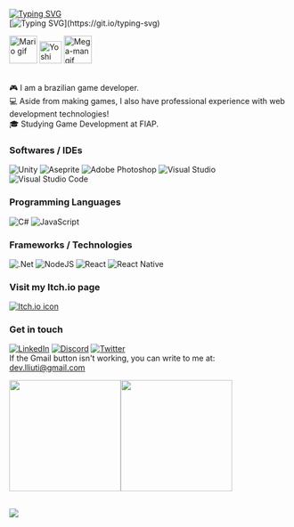 [![Typing SVG](https://readme-typing-svg.herokuapp.com?font=Pixelify+Sans&size=32&duration=2000&pause=1000&color=0086F7&vCenter=true&repeat=false&random=false&width=435&lines=Hello!+I+am+Lucas)](https://git.io/typing-svg) <br/>
[![Typing SVG](https://readme-typing-svg.herokuapp.com?font=Pixelify+Sans&size=28&duration=2000&pause=1500&color=0086F7&vCenter=true&random=false&width=435&lines=I+am+a+Game+Programmer;I+Started+with+HTML%2C+CSS+%26+JS+;I+Studied+React+%26+Typescript;And+now+with+C%23+and+Unity;I+MAKE+GAMES!)](https://git.io/typing-svg)

<div>
      <img alt="Mario gif" src="https://media.giphy.com/media/12oufCB0MyZ1Go/giphy.gif" width="50"/>
      <img alt="Yoshi gif" src="https://i.giphy.com/OzhU5Yn4bTemY.webp" width="40"/>
      <img alt="Mega-man gif" src="https://blogger.googleusercontent.com/img/b/R29vZ2xl/AVvXsEiXkIOjn-DYJIqSrVfLjplQ3wuJ8KN8Rd0CkB1uL8XPUgGOc64uehS6kXDNwLvLeFpqwEDXqVMVvk3jtIJe7boHxl3BM6tTvJ_-YBf2Ts3X3tcdSjllplMcaBpQxWCaqK20YKKIb9d0CMg/s1600/16+bit+10.gif" width="50"/>
</div>

<br/>

:video_game: I am a brazilian game developer. <br/>
:computer: Aside from making games, I also have professional experience with web development technologies! <br/>
:mortar_board: Studying Game Development at FIAP.

### Softwares / IDEs
![Unity](https://img.shields.io/badge/unity-%23000000.svg?style=for-the-badge&logo=unity&logoColor=white)
![Aseprite](https://img.shields.io/badge/Aseprite-FFFFFF?style=for-the-badge&logo=Aseprite&logoColor=#7D929E)
![Adobe Photoshop](https://img.shields.io/badge/adobe%20photoshop-%2331A8FF.svg?style=for-the-badge&logo=adobe%20photoshop&logoColor=white)
![Visual Studio](https://img.shields.io/badge/Visual%20Studio-5C2D91.svg?style=for-the-badge&logo=visual-studio&logoColor=white)
![Visual Studio Code](https://img.shields.io/badge/Visual%20Studio%20Code-0078d7.svg?style=for-the-badge&logo=visual-studio-code&logoColor=white)

### Programming Languages
![C#](https://img.shields.io/badge/c%23-%23239120.svg?style=for-the-badge&logo=csharp&logoColor=white)
![JavaScript](https://img.shields.io/badge/javascript-%23323330.svg?style=for-the-badge&logo=javascript&logoColor=%23F7DF1E)

### Frameworks / Technologies
![.Net](https://img.shields.io/badge/.NET-5C2D91?style=for-the-badge&logo=.net&logoColor=white)
![NodeJS](https://img.shields.io/badge/node.js-6DA55F?style=for-the-badge&logo=node.js&logoColor=white)
![React](https://img.shields.io/badge/react-%2320232a.svg?style=for-the-badge&logo=react&logoColor=%2361DAFB)
![React Native](https://img.shields.io/badge/react_native-%2320232a.svg?style=for-the-badge&logo=react&logoColor=%2361DAFB)

### Visit my Itch.io page
[<img alt="Itch.io icon" src="https://img.shields.io/badge/Itch-%23FF0B34.svg?style=for-the-badge&logo=Itch.io&logoColor=white" />](https://lliuti.itch.io/)

### Get in touch

[<img alt="LinkedIn" src="https://img.shields.io/badge/linkedin%20-%230077B5.svg?&style=for-the-badge&logo=linkedin&logoColor=white"/>](https://www.linkedin.com/in/lucas-liuti/)
[<img alt="Discord" src="https://img.shields.io/badge/Discord-5865F2?style=for-the-badge&logo=discord&logoColor=white"/>](https://discord.com/users/474322061595115520)
[<img alt="Twitter" src="https://img.shields.io/badge/Twitter-1DA1F2?style=for-the-badge&logo=twitter&logoColor=white"/>](https://twitter.com/liuti_dev/)
[<img alt="" src="https://img.shields.io/badge/Gmail-D14836?style=for-the-badge&logo=gmail&logoColor=white"/>](mailto:dev.lliuti@gmail.com) <br/>
If the Gmail button isn't working, you can write to me at: dev.lliuti@gmail.com

<div style="display: flex; align-items: center;>
      <a href="https://github.com/lliuti">
        <img height=200 align="center" src="https://streak-stats.demolab.com?user=lliuti&theme=blue-navy&hide_border=true&border_radius=5&card_width=360&hide_longest_streak=true" />
      </a>
      <a href="https://github.com/lliuti">
        <img height=200 align="center" src="https://github-readme-stats.vercel.app/api/top-langs?username=lliuti&layout=compact&hide_border=true&theme=blue_navy&langs_count=8&card_width=320" />
      </a>
</div>

<br/>

![](https://visitor-badge.laobi.icu/badge?page_id=lliuti.lliuti)
